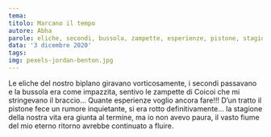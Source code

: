 ```yaml
---
tema:
titolo: Marcano il tempo
autore: Abha
parole: eliche, secondi, bussola, zampette, esperienze, pistone, stagione, fluire
data: '3 dicembre 2020'
tags: 
img: pexels-jordan-benton.jpg
---
```

Le eliche del nostro biplano giravano vorticosamente, i secondi passavano e la bussola era come impazzita, sentivo le zampette di Coicoi che mi stringevano il braccio... Quante esperienze voglio ancora fare!!! D’un tratto il pistone fece un rumore inquietante, si era rotto definitivamente... la stagione della nostra vita era giunta al termine, ma io non avevo paura, il vasto fiume del mio eterno ritorno avrebbe continuato a fluire.
